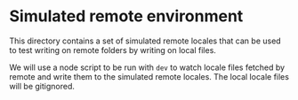 # Simulated remote environment

This directory contains a set of simulated remote locales that can be used to test writing on remote folders by writing on local files.

We will use a node script to be run with `dev` to watch locale files fetched by remote and write them to the simulated remote locales. The local locale files will be gitignored.
